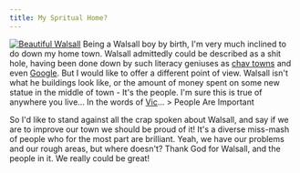 ```yaml
---
title: My Spritual Home?
---
```

[![Beautiful Walsall](http://static.flickr.com/40/83574635_4b4c110770.jpg)](http://www.flickr.com/photos/roobottom/83574635/ "Photo Sharing") Being a Walsall boy by birth, I'm very much inclined to do down my home town. Walsall admittedly could be described as a shit hole, having been done down by such literacy geniuses as [chav towns](http://www.chavtowns.co.uk/modules.php?name=News&file=article&sid=816 "Walsall on chavtowns.co.uk") and even [Google](http://answers.google.com/answers/threadview?id=97428 "What's Walsall Like?"). But I would like to offer a different point of view. Walsall isn't what he buildings look like, or the amount of money spent on some new statue in the middle of town - It's the people. I'm sure this is true of anywhere you live... In the words of [Vic](http://www.walsallcommunitychurch.org "Walsall Community Church")... > People Are Important

 So I'd like to stand against all the crap spoken about Walsall, and say if we are to improve our town we should be proud of it! It's a diverse miss-mash of people who for the most part are brilliant. Yeah, we have our problems and our rough areas, but where doesn't? Thank God for Walsall, and the people in it. We really could be great!